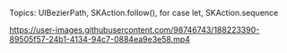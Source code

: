 Topics: UIBezierPath, SKAction.follow(), for case let, SKAction.sequence

https://user-images.githubusercontent.com/98746743/188223390-89505f57-24b1-4134-94c7-0884ea9e3e58.mp4

